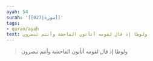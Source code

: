 ```yaml
---
ayah: 54
surah: '[[027|سورة]]'
tags:
- quran/ayah
text: ولوطا إذ قال لقومه أتأتون الفاحشة وأنتم تبصرون
---
```

> ولوطا إذ قال لقومه أتأتون الفاحشة وأنتم تبصرون

